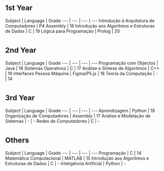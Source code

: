 # <sub>1st Year
Subject | Language | Grade
--- | --- | --- | ---
Introdução à Arquitetura de Computadores | P4 Assembly | 16
Introdução aos Algoritmos e Estruturas de Dados | C | 19
Lógica para Programação | Prolog | 20
  
# <sub>2nd Year
Subject | Language | Grade
--- | --- | --- | ---
Programação com Objectos | Java | 18
Sistemas Operativos | C | 17
Análise e Síntese de Algoritmos | C++ | 19
Interfaces Pessoa Máquina | Figma/P5.js | 18
Teoria da Computação | - | 14

# <sub>3rd Year
Subject | Language | Grade
--- | --- | --- | ---
Aprendizagem | Python | 19
Organização de Computadores | Assembly | 17
Análise e Modelação de Sistemas | - | -
Redes de Computadores | C | -
  
# <sub>Others
Subject | Language | Grade 
--- | --- | --- | ---
Programação | C | 14
Matemática Computacional | MATLAB | 15
Introdução aos Algoritmos e Estruturas de Dados | C | -
Inteligência Artificial | Python | -
